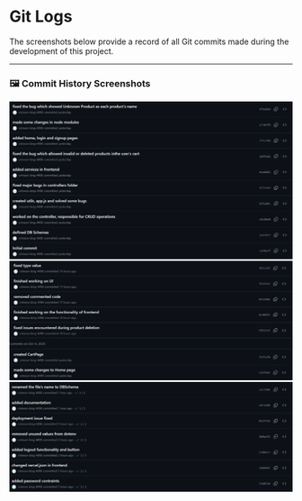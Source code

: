 # Git Logs

The screenshots below provide a record of all Git commits made during the development of this project.

---

### 🖼️ Commit History Screenshots

![Commit Screenshot 1](./Screenshot%20(1).png)
![Commit Screenshot 2](./Screenshot%20(2).png)
![Commit Screenshot 3](./Screenshot%20(3).png)
